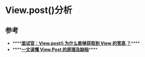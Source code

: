 # View.post\(\)分析

## 

## 参考

* \*\*\*\*[**面试官：View.post\(\) 为什么能够获取到 View 的宽高 ？**](https://juejin.cn/post/6895735092438630407)\*\*\*\*
* \*\*\*\*[**一文读懂 View.Post 的原理及缺陷**](https://juejin.cn/post/6939763855216082974)\*\*\*\*

